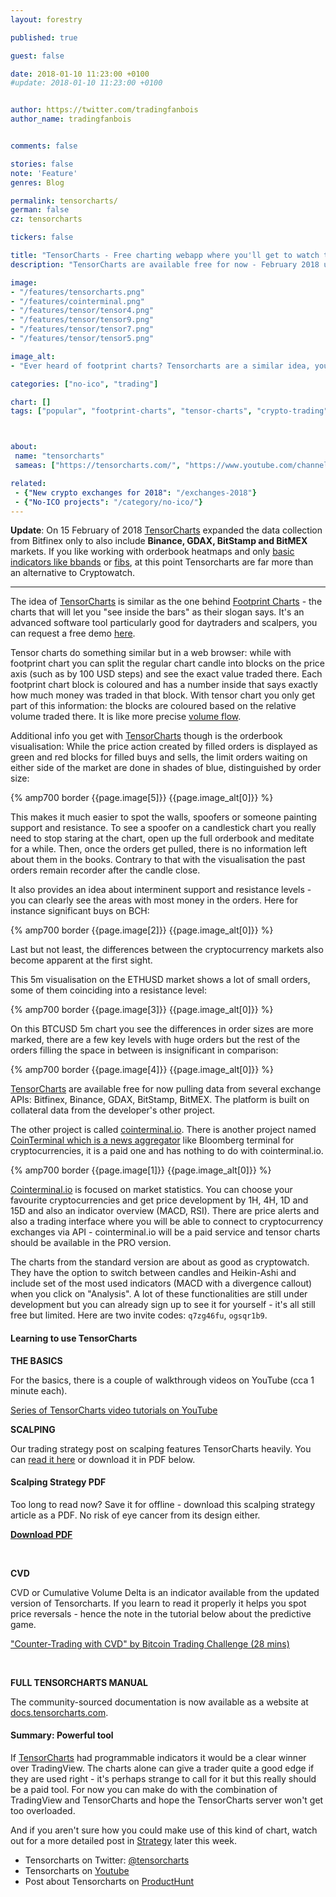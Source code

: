 ```yaml
---
layout: forestry

published: true

guest: false

date: 2018-01-10 11:23:00 +0100
#update: 2018-01-10 11:23:00 +0100


author: https://twitter.com/tradingfanbois
author_name: tradingfanbois


comments: false

stories: false
note: 'Feature'
genres: Blog

permalink: tensorcharts/
german: false
cz: tensorcharts

tickers: false

title: "TensorCharts - Free charting webapp where you'll get to watch the whales"
description: "TensorCharts are available free for now - February 2018 update adds Bitstamp, BitMEX, Binance and GDAX to Bitfinex data."

image:
- "/features/tensorcharts.png"
- "/features/cointerminal.png"
- "/features/tensor/tensor4.png"
- "/features/tensor/tensor9.png"
- "/features/tensor/tensor7.png"
- "/features/tensor/tensor5.png"

image_alt:
- "Ever heard of footprint charts? Tensorcharts are a similar idea, you will surprised how much information you can get from a single glance at the chart."

categories: ["no-ico", "trading"]

chart: []
tags: ["popular", "footprint-charts", "tensor-charts", "crypto-trading", "whale-watching", "altcoin-trading"]



about:
 name: "tensorcharts"
 sameas: ["https://tensorcharts.com/", "https://www.youtube.com/channel/UCEEdXfhYRJQxlo8-w7qDZ1g", "https://bitcointalk.org/index.php?topic=2542026.0"]

related:
 - {"New crypto exchanges for 2018": "/exchanges-2018"}
 - {"No-ICO projects": "/category/no-ico/"}
---
```


**Update**: On 15 February of 2018 [TensorCharts](https://tensorcharts.com/) expanded the data collection from Bitfinex only to also include **Binance, GDAX, BitStamp and BitMEX** markets. If you like working with orderbook heatmaps and only [basic indicators like bbands](/technical-analysis/) or [fibs](/strategy/fibs), at this point Tensorcharts are far more than an alternative to Cryptowatch.

_______________

The idea of [TensorCharts](https://tensorcharts.com/) is similar as the one behind [Footprint Charts](https://footprintchart.com/) - the charts that will let you "see inside the bars" as their slogan says. It's an advanced software tool particularly good for daytraders and scalpers, you can request a free demo [here](https://marketdelta.com/solutions/footprint-charts/).

Tensor charts do something similar but in a web browser: while with footprint chart you can split the regular chart candle into blocks on the price axis (such as by 100 USD steps) and see the exact value traded there. Each footprint chart block is coloured and has a number inside that says exactly how much money was traded in that block. With tensor chart you only get part of this information: the blocks are coloured based on the relative volume traded there. It is like more precise [volume flow](https://www.tradingview.com/script/EHTKtnIt-ST-Volume-Flow-v6/).

Additional info you get with [TensorCharts](https://tensorcharts.com/) though is the orderbook visualisation: While the price action created by filled orders is displayed as green and red blocks for filled buys and sells, the limit orders waiting on either side of the market are done in shades of blue, distinguished by order size:

{% amp700 border {{page.image[5]}} {{page.image_alt[0]}} %}


This makes it much easier to spot the walls, spoofers or someone painting support and resistance. To see a spoofer on a candlestick chart you really need to stop staring at the chart, open up the full orderbook and meditate for a while. Then, once the orders get pulled, there is no information left about them in the books. Contrary to that with the visualisation the past orders remain recorder after the candle close.

It also provides an idea about interminent support and resistance levels - you can clearly see the areas with most money in the orders. Here for instance significant buys on BCH:

{% amp700 border {{page.image[2]}} {{page.image_alt[0]}} %}

Last but not least, the differences between the cryptocurrency markets also become apparent at the first sight.

This 5m visualisation on the ETHUSD market shows a lot of small orders, some of them coinciding into a resistance level:

{% amp700 border {{page.image[3]}} {{page.image_alt[0]}} %}

On this BTCUSD 5m chart you see the differences in order sizes are more marked, there are a few key levels with huge orders but the rest of the orders filling the space in between is insignificant in comparison:

{% amp700 border {{page.image[4]}} {{page.image_alt[0]}} %}


[TensorCharts](https://tensorcharts.com/) are available free for now pulling data from several exchange APIs: Bitfinex, Binance, GDAX, BitStamp, BitMEX. The platform is built on collateral data from the developer's other project.

The other project is called [cointerminal.io](https://cointerminal.io/). There is another project named [CoinTerminal which is a news aggregator](https://site.cointerminal.co/) like Bloomberg terminal for cryptocurrencies, it is a paid one and has nothing to do with cointerminal.io.

{% amp700 border {{page.image[1]}} {{page.image_alt[0]}} %}

[Cointerminal.io](https://cointerminal.io/) is focused on market statistics. You can choose your favourite cryptocurrencies and get price development by 1H, 4H, 1D and 15D and also an indicator overview (MACD, RSI). There are price alerts and also a trading interface where you will be able to connect to cryptocurrency exchanges via API - cointerminal.io will be a paid service and tensor charts should be available in the PRO version.

The charts from the standard version are about as good as cryptowatch. They have the option to switch between candles and Heikin-Ashi and include set of the most used indicators (MACD with a divergence callout) when you click on "Analysis". A lot of these functionalities are still under development but you can already sign up to see it for yourself - it's all still free but limited. Here are two invite codes: `q7zg46fu`, `ogsqr1b9`.



#### Learning to use TensorCharts

**THE BASICS**

For the basics, there is a couple of walkthrough videos on YouTube (cca 1 minute each).

[Series of TensorCharts video tutorials on YouTube](https://www.youtube.com/watch?v=YZCUMtV8rBU&list=PLV2igM-bP06wcjn5J2Msu9nI3VYhvhu6T)

<amp-youtube
       data-videoid="YZCUMtV8rBU"
       layout="responsive"
       width="700" height="360">
</amp-youtube>

**SCALPING**

Our trading strategy post on scalping features TensorCharts heavily. You can [read it here](/strategy/scalping/) or download it in PDF below.

<section class="sidebar-nl container-center">
<h4>Scalping Strategy PDF</h4>
<p>Too long to read now? Save it for offline - download this scalping strategy article as a PDF. No risk of eye cancer from its design either.</p>
<p><a href="/uploads/pdf/altcointrading-net_tensorcharts_scalping.pdf" target="_blank" title="AltcoinTrading.NET TensorCharts Scalping Guide"><b>Download PDF</b></a></p>
</section>

<p>&nbsp;</p>

**CVD**

CVD or Cumulative Volume Delta is an indicator available from the updated version of Tensorcharts. If you learn to read it properly it helps you spot price reversals - hence the note in the tutorial below about the predictive game.

["Counter-Trading with CVD" by Bitcoin Trading Challenge (28 mins)](https://www.youtube.com/watch?v=gj-zxO-ZnSU)

<amp-youtube
       data-videoid="gj-zxO-ZnSU"
       layout="responsive"
       width="700" height="360">
</amp-youtube>


<p>&nbsp;</p>

**FULL TENSORCHARTS MANUAL**

The community-sourced documentation is now available as a website at [docs.tensorcharts.com](https://docs.tensorcharts.com/docs/counters_ratio/).

#### Summary: Powerful tool

If [TensorCharts](https://tensorcharts.com/) had programmable indicators it would be a clear winner over TradingView. The charts alone can give a trader quite a good edge if they are used right - it's perhaps strange to call for it but this really should be a paid tool. For now you can make do with the combination of TradingView and TensorCharts and hope the TensorCharts server won't get too overloaded.

And if you aren't sure how you could make use of this kind of chart, watch out for a more detailed post in [Strategy](/strategy/) later this week.

* Tensorcharts on Twitter: [@tensorcharts](https://twitter.com/tensorcharts)
* Tensorcharts on [Youtube](https://www.youtube.com/channel/UCEEdXfhYRJQxlo8-w7qDZ1g)
* Post about Tensorcharts on [ProductHunt](https://www.producthunt.com/posts/tensorcharts)
